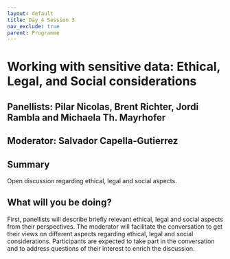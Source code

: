 ```yaml
---
layout: default
title: Day 4 Session 3
nav_exclude: true
parent: Programme
---
```


# Working with sensitive data: Ethical, Legal, and Social considerations
## Panellists: Pilar Nicolas, Brent Richter, Jordi Rambla and Michaela Th. Mayrhofer
## Moderator: Salvador Capella-Gutierrez

## Summary
Open discussion regarding ethical, legal and social aspects.

## What will you be doing?
First, panellists will describe briefly relevant ethical, legal and social aspects from their perspectives.
The moderator will facilitate the conversation to get their views on different aspects regarding ethical, legal and social considerations. Participants are expected to take part in the conversation and to address questions of their interest to enrich the discussion.
